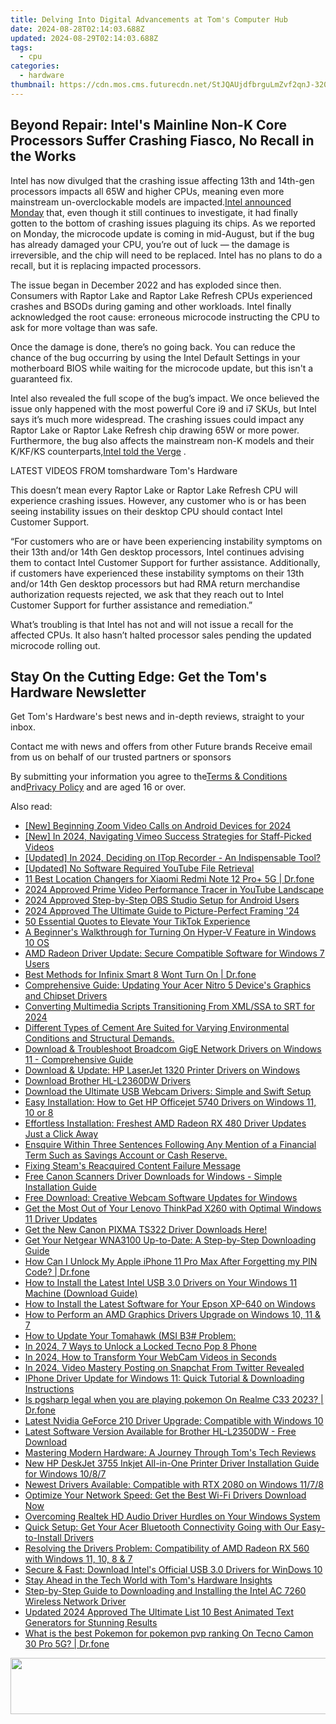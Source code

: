 ```yaml
---
title: Delving Into Digital Advancements at Tom's Computer Hub
date: 2024-08-28T02:14:03.688Z
updated: 2024-08-29T02:14:03.688Z
tags:
  - cpu
categories:
  - hardware
thumbnail: https://cdn.mos.cms.futurecdn.net/StJQAUjdfbrguLmZvf2qnJ-320-80.jpg
---
```


## Beyond Repair: Intel's Mainline Non-K Core Processors Suffer Crashing Fiasco, No Recall in the Works

Intel has now divulged that the crashing issue affecting 13th and 14th-gen processors impacts all 65W and higher CPUs, meaning even more mainstream un-overclockable models are impacted.[Intel announced Monday](https://www.tomshardware.com/pc-components/cpus/intel-finally-announces-a-solution-for-cpu-crashing-errors-claims-elevated-voltages-are-the-root-cause-fix-coming-by-mid-august) that, even though it still continues to investigate, it had finally gotten to the bottom of crashing issues plaguing its chips. As we reported on Monday, the microcode update is coming in mid-August, but if the bug has already damaged your CPU, you’re out of luck — the damage is irreversible, and the chip will need to be replaced. Intel has no plans to do a recall, but it is replacing impacted processors.

 The issue began in December 2022 and has exploded since then. Consumers with Raptor Lake and Raptor Lake Refresh CPUs experienced crashes and BSODs during gaming and other workloads. Intel finally acknowledged the root cause: erroneous microcode instructing the CPU to ask for more voltage than was safe.

 Once the damage is done, there’s no going back. You can reduce the chance of the bug occurring by using the Intel Default Settings in your motherboard BIOS while waiting for the microcode update, but this isn't a guaranteed fix.

 Intel also revealed the full scope of the bug’s impact. We once believed the issue only happened with the most powerful Core i9 and i7 SKUs, but Intel says it’s much more widespread. The crashing issues could impact any Raptor Lake or Raptor Lake Refresh chip drawing 65W or more power. Furthermore, the bug also affects the mainstream non-K models and their K/KF/KS counterparts,[Intel told the Verge](https://www.theverge.com/2024/7/26/24206529/intel-13th-14th-gen-crashing-instability-cpu-voltage-q-a) .

 LATEST VIDEOS FROM tomshardware Tom's Hardware

 This doesn’t mean every Raptor Lake or Raptor Lake Refresh CPU will experience crashing issues. However, any customer who is or has been seeing instability issues on their desktop CPU should contact Intel Customer Support.

 “For customers who are or have been experiencing instability symptoms on their 13th and/or 14th Gen desktop processors, Intel continues advising them to contact Intel Customer Support for further assistance. Additionally, if customers have experienced these instability symptoms on their 13th and/or 14th Gen desktop processors but had RMA return merchandise authorization requests rejected, we ask that they reach out to Intel Customer Support for further assistance and remediation.”

 What’s troubling is that Intel has not and will not issue a recall for the affected CPUs. It also hasn’t halted processor sales pending the updated microcode rolling out.

## Stay On the Cutting Edge: Get the Tom's Hardware Newsletter

 Get Tom's Hardware's best news and in-depth reviews, straight to your inbox.

 Contact me with news and offers from other Future brands  Receive email from us on behalf of our trusted partners or sponsors

 By submitting your information you agree to the[Terms & Conditions](https://futureplc.com/terms-conditions/) and[Privacy Policy](https://futureplc.com/privacy-policy/) and are aged 16 or over.


<ins class="adsbygoogle"
     style="display:block"
     data-ad-format="autorelaxed"
     data-ad-client="ca-pub-7571918770474297"
     data-ad-slot="1223367746"></ins>



<ins class="adsbygoogle"
     style="display:block"
     data-ad-client="ca-pub-7571918770474297"
     data-ad-slot="8358498916"
     data-ad-format="auto"
     data-full-width-responsive="true"></ins>

<span class="atpl-alsoreadstyle">Also read:</span>
<div><ul>
<li><a href="https://fox-info.techidaily.com/new-beginning-zoom-video-calls-on-android-devices-for-2024/"><u>[New] Beginning Zoom Video Calls on Android Devices for 2024</u></a></li>
<li><a href="https://vimeo-videos.techidaily.com/new-in-2024-navigating-vimeo-success-strategies-for-staff-picked-videos/"><u>[New] In 2024, Navigating Vimeo Success  Strategies for Staff-Picked Videos</u></a></li>
<li><a href="https://visual-screen-recording.techidaily.com/updated-in-2024-deciding-on-itop-recorder-an-indispensable-tool/"><u>[Updated] In 2024, Deciding on ITop Recorder - An Indispensable Tool?</u></a></li>
<li><a href="https://youtube-tips.techidaily.com/ed-no-software-required-youtube-file-retrieval/"><u>[Updated] No Software Required  YouTube File Retrieval</u></a></li>
<li><a href="https://location-fake.techidaily.com/11-best-location-changers-for-xiaomi-redmi-note-12-proplus-5g-drfone-by-drfone-virtual-android/"><u>11 Best Location Changers for Xiaomi Redmi Note 12 Pro+ 5G | Dr.fone</u></a></li>
<li><a href="https://youtube-sure.techidaily.com/approved-prime-video-performance-tracer-in-youtube-landscape/"><u>2024 Approved  Prime Video Performance Tracer in YouTube Landscape</u></a></li>
<li><a href="https://video-capture.techidaily.com/2024-approved-step-by-step-obs-studio-setup-for-android-users/"><u>2024 Approved  Step-by-Step OBS Studio Setup for Android Users</u></a></li>
<li><a href="https://article-tips.techidaily.com/2024-approved-the-ultimate-guide-to-picture-perfect-framing-24/"><u>2024 Approved  The Ultimate Guide to Picture-Perfect Framing '24</u></a></li>
<li><a href="https://tiktok-clips.techidaily.com/50-essential-quotes-to-elevate-your-tiktok-experience/"><u>50 Essential Quotes to Elevate Your TikTok Experience</u></a></li>
<li><a href="https://win-able.techidaily.com/a-beginners-walkthrough-for-turning-on-hyper-v-feature-in-windows-10-os/"><u>A Beginner's Walkthrough for Turning On Hyper-V Feature in Windows 10 OS</u></a></li>
<li><a href="https://hardware-updates.techidaily.com/amd-radeon-driver-update-secure-compatible-software-for-windows-7-users/"><u>AMD Radeon Driver Update: Secure Compatible Software for Windows 7 Users</u></a></li>
<li><a href="https://howto.techidaily.com/best-methods-for-infinix-smart-8-wont-turn-on-drfone-by-drfone-fix-android-problems-fix-android-problems/"><u>Best Methods for Infinix Smart 8 Wont Turn On | Dr.fone</u></a></li>
<li><a href="https://hardware-updates.techidaily.com/comprehensive-guide-updating-your-acer-nitro-5-devices-graphics-and-chipset-drivers/"><u>Comprehensive Guide: Updating Your Acer Nitro 5 Device's Graphics and Chipset Drivers</u></a></li>
<li><a href="https://fox-boxes.techidaily.com/converting-multimedia-scripts-transitioning-from-xmlssa-to-srt-for-2024/"><u>Converting Multimedia Scripts  Transitioning From XML/SSA to SRT for 2024</u></a></li>
<li><a href="https://hardware-updates.techidaily.com/different-types-of-cement-are-suited-for-varying-environmental-conditions-and-structural-demands/"><u>Different Types of Cement Are Suited for Varying Environmental Conditions and Structural Demands.</u></a></li>
<li><a href="https://hardware-updates.techidaily.com/download-and-troubleshoot-broadcom-gige-network-drivers-on-windows-11-comprehensive-guide/"><u>Download & Troubleshoot Broadcom GigE Network Drivers on Windows 11 - Comprehensive Guide</u></a></li>
<li><a href="https://hardware-updates.techidaily.com/1722970527619-download-and-update-hp-laserjet-1320-printer-drivers-on-windows/"><u>Download & Update: HP LaserJet 1320 Printer Drivers on Windows</u></a></li>
<li><a href="https://hardware-updates.techidaily.com/download-brother-hl-l2360dw-drivers/"><u>Download Brother HL-L2360DW Drivers</u></a></li>
<li><a href="https://hardware-updates.techidaily.com/1722963899462-download-the-ultimate-usb-webcam-drivers-simple-and-swift-setup/"><u>Download the Ultimate USB Webcam Drivers: Simple and Swift Setup</u></a></li>
<li><a href="https://hardware-updates.techidaily.com/easy-installation-how-to-get-hp-officejet-5740-drivers-on-windows-11-10-or-8/"><u>Easy Installation: How to Get HP Officejet 5740 Drivers on Windows 11, 10 or 8</u></a></li>
<li><a href="https://hardware-updates.techidaily.com/effortless-installation-freshest-amd-radeon-rx-480-driver-updates-just-a-click-away/"><u>Effortless Installation: Freshest AMD Radeon RX 480 Driver Updates Just a Click Away</u></a></li>
<li><a href="https://hardware-updates.techidaily.com/ensquire-within-three-sentences-following-any-mention-of-a-financial-term-such-as-savings-account-or-cash-reserve/"><u>Ensquire Within Three Sentences Following Any Mention of a Financial Term Such as Savings Account or Cash Reserve.</u></a></li>
<li><a href="https://games-able.techidaily.com/fixing-steams-reacquired-content-failure-message/"><u>Fixing Steam's Reacquired Content Failure Message</u></a></li>
<li><a href="https://hardware-updates.techidaily.com/free-canon-scanners-driver-downloads-for-windows-simple-installation-guide/"><u>Free Canon Scanners Driver Downloads for Windows - Simple Installation Guide</u></a></li>
<li><a href="https://hardware-updates.techidaily.com/free-download-creative-webcam-software-updates-for-windows/"><u>Free Download: Creative Webcam Software Updates for Windows</u></a></li>
<li><a href="https://hardware-updates.techidaily.com/get-the-most-out-of-your-lenovo-thinkpad-x260-with-optimal-windows-11-driver-updates/"><u>Get the Most Out of Your Lenovo ThinkPad X260 with Optimal Windows 11 Driver Updates</u></a></li>
<li><a href="https://hardware-updates.techidaily.com/get-the-new-canon-pixma-ts322-driver-downloads-here/"><u>Get the New Canon PIXMA TS322 Driver Downloads Here!</u></a></li>
<li><a href="https://hardware-updates.techidaily.com/get-your-netgear-wna3100-up-to-date-a-step-by-step-downloading-guide/"><u>Get Your Netgear WNA3100 Up-to-Date: A Step-by-Step Downloading Guide</u></a></li>
<li><a href="https://iphone-unlock.techidaily.com/how-can-i-unlock-my-apple-iphone-11-pro-max-after-forgetting-my-pin-code-drfone-by-drfone-ios/"><u>How Can I Unlock My Apple iPhone 11 Pro Max After Forgetting my PIN Code? | Dr.fone</u></a></li>
<li><a href="https://hardware-updates.techidaily.com/how-to-install-the-latest-intel-usb-30-drivers-on-your-windows-11-machine-download-guide/"><u>How to Install the Latest Intel USB 3.0 Drivers on Your Windows 11 Machine (Download Guide)</u></a></li>
<li><a href="https://hardware-updates.techidaily.com/how-to-install-the-latest-software-for-your-epson-xp-640-on-windows/"><u>How to Install the Latest Software for Your Epson XP-640 on Windows</u></a></li>
<li><a href="https://hardware-updates.techidaily.com/how-to-perform-an-amd-graphics-drivers-upgrade-on-windows-10-11-and-7/"><u>How to Perform an AMD Graphics Drivers Upgrade on Windows 10, 11 & 7</u></a></li>
<li><a href="https://hardware-updates.techidaily.com/1722974379788-how-to-update-your-tomahawk-msi-b3-problem/"><u>How to Update Your Tomahawk (MSI B3# Problem:</u></a></li>
<li><a href="https://unlock-android.techidaily.com/in-2024-7-ways-to-unlock-a-locked-tecno-pop-8-phone-by-drfone-android/"><u>In 2024, 7 Ways to Unlock a Locked Tecno Pop 8 Phone</u></a></li>
<li><a href="https://remote-screen-capture.techidaily.com/in-2024-how-to-transform-your-webcam-videos-in-seconds/"><u>In 2024, How to Transform Your WebCam Videos in Seconds</u></a></li>
<li><a href="https://twitter-videos.techidaily.com/in-2024-video-mastery-posting-on-snapchat-from-twitter-revealed/"><u>In 2024, Video Mastery  Posting on Snapchat From Twitter Revealed</u></a></li>
<li><a href="https://hardware-updates.techidaily.com/iphone-driver-update-for-windows-11-quick-tutorial-and-downloading-instructions/"><u>IPhone Driver Update for Windows 11: Quick Tutorial & Downloading Instructions</u></a></li>
<li><a href="https://fake-location.techidaily.com/is-pgsharp-legal-when-you-are-playing-pokemon-on-realme-c33-2023-drfone-by-drfone-virtual-android/"><u>Is pgsharp legal when you are playing pokemon On Realme C33 2023? | Dr.fone</u></a></li>
<li><a href="https://hardware-updates.techidaily.com/latest-nvidia-geforce-210-driver-upgrade-compatible-with-windows-10/"><u>Latest Nvidia GeForce 210 Driver Upgrade: Compatible with Windows 10</u></a></li>
<li><a href="https://hardware-updates.techidaily.com/latest-software-version-available-for-brother-hl-l2350dw-free-download/"><u>Latest Software Version Available for Brother HL-L2350DW - Free Download</u></a></li>
<li><a href="https://hardware-updates.techidaily.com/mastering-modern-hardware-a-journey-through-toms-tech-reviews/"><u>Mastering Modern Hardware: A Journey Through Tom's Tech Reviews</u></a></li>
<li><a href="https://hardware-updates.techidaily.com/new-hp-deskjet-3755-inkjet-all-in-one-printer-driver-installation-guide-for-windows-1087/"><u>New HP DeskJet 3755 Inkjet All-in-One Printer Driver Installation Guide for Windows 10/8/7</u></a></li>
<li><a href="https://hardware-updates.techidaily.com/newest-drivers-available-compatible-with-rtx-2080-on-windows-1178/"><u>Newest Drivers Available: Compatible with RTX 2080 on Windows 11/7/8</u></a></li>
<li><a href="https://hardware-updates.techidaily.com/optimize-your-network-speed-get-the-best-wi-fi-drivers-download-now/"><u>Optimize Your Network Speed: Get the Best Wi-Fi Drivers Download Now</u></a></li>
<li><a href="https://hardware-updates.techidaily.com/overcoming-realtek-hd-audio-driver-hurdles-on-your-windows-system/"><u>Overcoming Realtek HD Audio Driver Hurdles on Your Windows System</u></a></li>
<li><a href="https://hardware-updates.techidaily.com/quick-setup-get-your-acer-bluetooth-connectivity-going-with-our-easy-to-install-drivers/"><u>Quick Setup: Get Your Acer Bluetooth Connectivity Going with Our Easy-to-Install Drivers</u></a></li>
<li><a href="https://hardware-updates.techidaily.com/resolving-the-drivers-problem-compatibility-of-amd-radeon-rx-560-with-windows-11-10-8-and-7/"><u>Resolving the Drivers Problem: Compatibility of AMD Radeon RX 560 with Windows 11, 10, 8 & 7</u></a></li>
<li><a href="https://hardware-updates.techidaily.com/secure-and-fast-download-intels-official-usb-30-drivers-for-windows-10/"><u>Secure & Fast: Download Intel's Official USB 3.0 Drivers for WinDows 10</u></a></li>
<li><a href="https://hardware-updates.techidaily.com/stay-ahead-in-the-tech-world-with-toms-hardware-insights/"><u>Stay Ahead in the Tech World with Tom's Hardware Insights</u></a></li>
<li><a href="https://hardware-updates.techidaily.com/step-by-step-guide-to-downloading-and-installing-the-intel-ac-7260-wireless-network-driver/"><u>Step-by-Step Guide to Downloading and Installing the Intel AC 7260 Wireless Network Driver</u></a></li>
<li><a href="https://video-creation-software.techidaily.com/updated-2024-approved-the-ultimate-list-10-best-animated-text-generators-for-stunning-results/"><u>Updated 2024 Approved The Ultimate List 10 Best Animated Text Generators for Stunning Results</u></a></li>
<li><a href="https://pokemon-go-android.techidaily.com/what-is-the-best-pokemon-for-pokemon-pvp-ranking-on-tecno-camon-30-pro-5g-drfone-by-drfone-virtual-android/"><u>What is the best Pokemon for pokemon pvp ranking On Tecno Camon 30 Pro 5G? | Dr.fone</u></a></li>
</ul></div>

<!-- affiliate ads begin -->
<a href="https://aligracehair.sjv.io/c/5597632/2087267/19272" target="_top" id="2087267"><img src="//a.impactradius-go.com/display-ad/19272-2087267" border="0" alt="" width="728" height="90"/></a><img height="0" width="0" src="https://imp.pxf.io/i/5597632/2087267/19272" style="position:absolute;visibility:hidden;" border="0" />
<!-- affiliate ads end -->